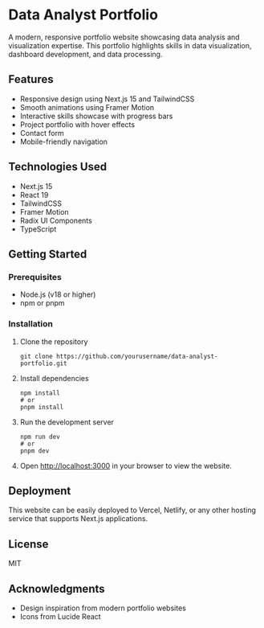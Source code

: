 # Data Analyst Portfolio

A modern, responsive portfolio website showcasing data analysis and visualization expertise. This portfolio highlights skills in data visualization, dashboard development, and data processing.

## Features

- Responsive design using Next.js 15 and TailwindCSS
- Smooth animations using Framer Motion
- Interactive skills showcase with progress bars
- Project portfolio with hover effects
- Contact form
- Mobile-friendly navigation

## Technologies Used

- Next.js 15
- React 19
- TailwindCSS
- Framer Motion
- Radix UI Components
- TypeScript

## Getting Started

### Prerequisites

- Node.js (v18 or higher)
- npm or pnpm

### Installation

1. Clone the repository
   ```
   git clone https://github.com/yourusername/data-analyst-portfolio.git
   ```

2. Install dependencies
   ```
   npm install
   # or
   pnpm install
   ```

3. Run the development server
   ```
   npm run dev
   # or
   pnpm dev
   ```

4. Open [http://localhost:3000](http://localhost:3000) in your browser to view the website.

## Deployment

This website can be easily deployed to Vercel, Netlify, or any other hosting service that supports Next.js applications.

## License

MIT

## Acknowledgments

- Design inspiration from modern portfolio websites
- Icons from Lucide React 